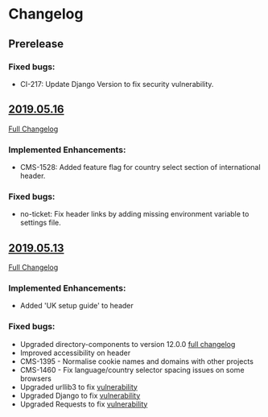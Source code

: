 # Changelog

## Prerelease

### Fixed bugs:
- CI-217: Update Django Version to fix security vulnerability.

## [2019.05.16](https://github.com/uktrade/invest-pir-ui/releases/tag/2019.05.16)
[Full Changelog](https://github.com/uktrade/invest-pir-ui/releases/tag/2019.05.13...2019.05.16)

### Implemented Enhancements:
- CMS-1528: Added feature flag for country select section of international header.

### Fixed bugs:
- no-ticket: Fix header links by adding missing environment variable to settings file.


## [2019.05.13](https://github.com/uktrade/invest-pir-ui/releases/tag/2019.05.13)
[Full Changelog](https://github.com/uktrade/invest-pir-ui/releases/tag/v2.0.0...2019.05.13)

### Implemented Enhancements:

- Added 'UK setup guide' to header

### Fixed bugs:

- Upgraded directory-components to version 12.0.0 [full changelog](https://github.com/uktrade/directory-components/blob/master/CHANGELOG.md#1200)
- Improved accessibility on header
- CMS-1395 - Normalise cookie names and domains with other projects
- CMS-1460 - Fix language/country selector spacing issues on some browsers
- Upgraded urllib3 to fix [vulnerability](https://nvd.nist.gov/vuln/detail/CVE-2019-11324)
- Upgraded Django to fix [vulnerability](https://nvd.nist.gov/vuln/detail/CVE-2019-6975)
- Upgraded Requests to fix [vulnerability](https://nvd.nist.gov/vuln/detail/CVE-2018-18074)
